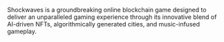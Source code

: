 Shockwaves is a groundbreaking online blockchain game designed to deliver an unparalleled gaming experience through its innovative blend of AI-driven NFTs, algorithmically generated cities, and music-infused gameplay.
